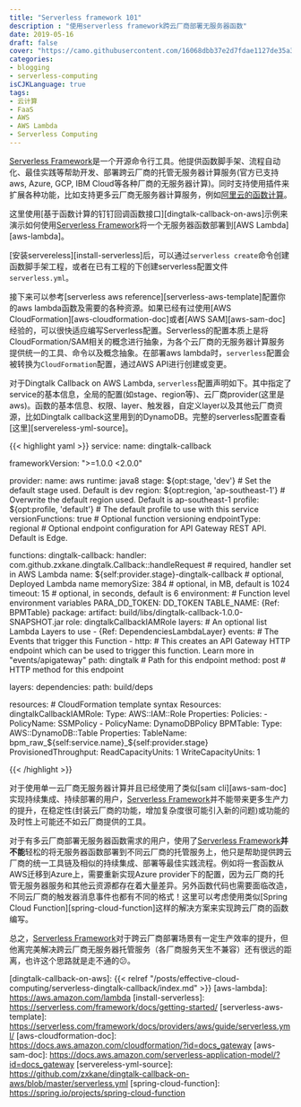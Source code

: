 ```yaml
---
title: "Serverless framework 101"
description : "使用serverless framework跨云厂商部署无服务器函数"
date: 2019-05-16
draft: false
cover: "https://camo.githubusercontent.com/16068dbb37e2d7fdae1127de35a336c5f254a5e7/68747470733a2f2f73332e616d617a6f6e6177732e636f6d2f6173736574732e6769746875622e7365727665726c6573732f726561646d652d7365727665726c6573732d6672616d65776f726b2e6a7067"
categories:
- blogging
- serverless-computing
isCJKLanguage: true
tags:
- 云计算
- FaaS
- AWS
- AWS Lambda
- Serverless Computing
---
```

[Serverless Framework][serverless-framework]是一个开源命令行工具。他提供函数脚手架、流程自动化、最佳实践等帮助开发、部署跨云厂商的托管无服务器计算服务(官方已支持aws, Azure, GCP, IBM Cloud等各种厂商的无服务器计算)。同时支持使用插件来扩展各种功能，比如支持更多云厂商无服务器计算服务，例如[阿里云的函数计算][serverless-aliyun]。

这里使用[基于函数计算的钉钉回调函数接口][dingtalk-callback-on-aws]示例来演示如何使用[Serverless Framework][serverless-framework]将一个无服务器函数部署到[AWS Lambda][aws-lambda]。

<!--more-->

[安装servereless][install-serverless]后，可以通过`serverless create`命令创建函数脚手架工程，或者在已有工程的下创建serverless配置文件`serverless.yml`。

接下来可以参考[serverless aws reference][serverless-aws-template]配置你的aws lambda函数及需要的各种资源。如果已经有过使用[AWS CloudFormation][aws-cloudformation-doc]或者[AWS SAM][aws-sam-doc]经验的，可以很快适应编写Serverless配置。Serverless的配置本质上是将CloudFormation/SAM相关的概念进行抽象，为各个云厂商的无服务器计算服务提供统一的工具、命令以及概念抽象。在部署aws lambda时，`serverless`配置会被转换为`CloudFormation`配置，通过AWS API进行创建或变更。

对于Dingtalk Callback on AWS Lambda, `serverless`配置声明如下。其中指定了service的基本信息，全局的配置(如stage、region等)、云厂商provider(这里是aws)。函数的基本信息、权限、layer、触发器，自定义layer以及其他云厂商资源，比如Dingtalk callback这里用到的DynamoDB。完整的serverless配置查看[这里][servereless-yml-source]。

{{< highlight yaml >}}
service:
  name: dingtalk-callback

frameworkVersion: ">=1.0.0 <2.0.0"

provider:
  name: aws
  runtime: java8
  stage: ${opt:stage, 'dev'} # Set the default stage used. Default is dev
  region: ${opt:region, 'ap-southeast-1'} # Overwrite the default region used. Default is ap-southeast-1
  profile: ${opt:profile, 'default'} # The default profile to use with this service
  versionFunctions: true # Optional function versioning
  endpointType: regional # Optional endpoint configuration for API Gateway REST API. Default is Edge.

functions:
  dingtalk-callback:
    handler: com.github.zxkane.dingtalk.Callback::handleRequest # required, handler set in AWS Lambda
    name: ${self:provider.stage}-dingtalk-callback # optional, Deployed Lambda name
    memorySize: 384 # optional, in MB, default is 1024
    timeout: 15 # optional, in seconds, default is 6
    environment: # Function level environment variables
      PARA_DD_TOKEN: DD_TOKEN
      TABLE_NAME: {Ref: BPMTable}
    package:
      artifact: build/libs/dingtalk-callback-1.0.0-SNAPSHOT.jar
    role: dingtalkCallbackIAMRole
    layers: # An optional list Lambda Layers to use
      - {Ref: DependenciesLambdaLayer}
    events: # The Events that trigger this Function
      - http: # This creates an API Gateway HTTP endpoint which can be used to trigger this function.  Learn more in "events/apigateway"
          path: dingtalk # Path for this endpoint
          method: post # HTTP method for this endpoint

layers:
  dependencies:
    path: build/deps

resources:  # CloudFormation template syntax
  Resources:
    dingtalkCallbackIAMRole:
      Type: AWS::IAM::Role
      Properties:
        Policies:
          - PolicyName: SSMPolicy
          - PolicyName: DynamoDBPolicy
    BPMTable:
      Type: AWS::DynamoDB::Table
      Properties:
        TableName: bpm_raw_${self:service.name}_${self:provider.stage}
        ProvisionedThroughput:
          ReadCapacityUnits: 1
          WriteCapacityUnits: 1

{{< /highlight >}}

对于使用单一云厂商无服务器计算并且已经使用了类似[sam cli][aws-sam-doc]实现持续集成、持续部署的用户，[Serverless Framework][serverless-framework]并不能带来更多生产力的提升，在稳定性(封装云厂商的功能，增加复杂度很可能引入新的问题)或功能的及时性上可能还不如云厂商提供的工具。

对于有多云厂商部署无服务器函数需求的用户，使用了[Serverless Framework][serverless-framework]**并不能**轻松的将无服务器函数部署到不同云厂商的托管服务上，他只是帮助提供跨云厂商的统一工具链及相似的持续集成、部署等最佳实践流程。例如将一套函数从AWS迁移到Azure上，需要重新实现Azure provider下的配置，因为云厂商的托管无服务器服务和其他云资源都存在着大量差异。另外函数代码也需要面临改造，不同云厂商的触发器消息事件也都有不同的格式！这里可以考虑使用类似[Spring Cloud Function][spring-cloud-function]这样的解决方案来实现跨云厂商的函数编写。

总之，[Serverless Framework][serverless-framework]对于跨云厂商部署场景有一定生产效率的提升，但他离完美解决跨云厂商无服务器托管服务（各厂商服务天生不兼容）还有很远的距离，也许这个思路就是走不通的:confused:。

[serverless-framework]: https://serverless.com/
[serverless-aliyun]: https://github.com/aliyun/serverless-aliyun-function-compute
[dingtalk-callback-on-aws]: {{< relref "/posts/effective-cloud-computing/serverless-dingtalk-callback/index.md" >}}
[aws-lambda]: https://aws.amazon.com/lambda
[install-serverless]: https://serverless.com/framework/docs/getting-started/
[serverless-aws-template]: https://serverless.com/framework/docs/providers/aws/guide/serverless.yml/
[aws-cloudformation-doc]: https://docs.aws.amazon.com/cloudformation/?id=docs_gateway
[aws-sam-doc]: https://docs.aws.amazon.com/serverless-application-model/?id=docs_gateway
[servereless-yml-source]: https://github.com/zxkane/dingtalk-callback-on-aws/blob/master/serverless.yml
[spring-cloud-function]: https://spring.io/projects/spring-cloud-function
